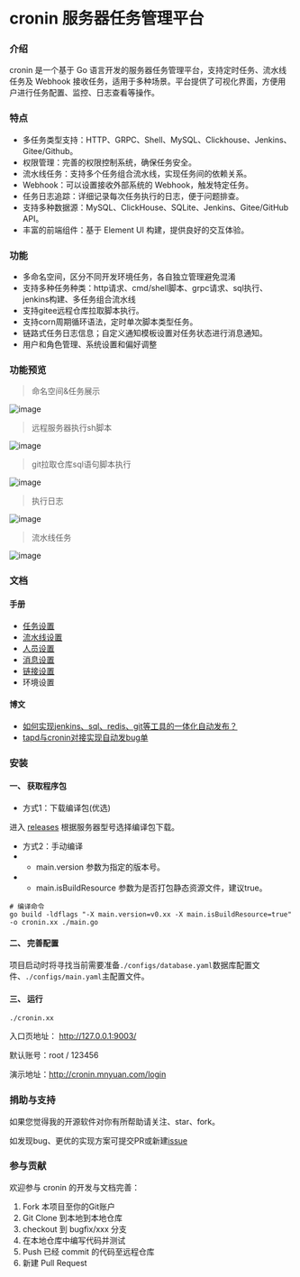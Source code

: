

# cronin 服务器任务管理平台

### 介绍
cronin 是一个基于 Go 语言开发的服务器任务管理平台，支持定时任务、流水线任务及 Webhook 接收任务，适用于多种场景。平台提供了可视化界面，方便用户进行任务配置、监控、日志查看等操作。

### 特点
- 多任务类型支持：HTTP、GRPC、Shell、MySQL、Clickhouse、Jenkins、Gitee/Github。
- 权限管理：完善的权限控制系统，确保任务安全。
- 流水线任务：支持多个任务组合流水线，实现任务间的依赖关系。
- Webhook：可以设置接收外部系统的 Webhook，触发特定任务。
- 任务日志追踪：详细记录每次任务执行的日志，便于问题排查。
- 支持多种数据源：MySQL、ClickHouse、SQLite、Jenkins、Gitee/GitHub API。
- 丰富的前端组件：基于 Element UI 构建，提供良好的交互体验。

### 功能
- 多命名空间，区分不同开发环境任务，各自独立管理避免混淆
- 支持多种任务种类：http请求、cmd/shell脚本、grpc请求、sql执行、jenkins构建、多任务组合流水线
- 支持gitee远程仓库拉取脚本执行。
- 支持corn周期循环语法，定时单次脚本类型任务。
- 链路式任务日志信息；自定义通知模板设置对任务状态进行消息通知。
- 用户和角色管理、系统设置和偏好调整


### 功能预览
>命名空间&任务展示
>
![image](./work/list2.png)

>远程服务器执行sh脚本
>
![image](./work/set2.png)

>git拉取仓库sql语句脚本执行
>
![image](./work/set2-2.png)

>执行日志
>
![image](./work/trace2.png)

>流水线任务
>
![image](./work/img/pipeline-set.jpg)


### 文档
#### 手册
* [任务设置](./work/config_set.md)
* [流水线设置](./work/pipeline_set.md)
* [人员设置](./work/user_set.md)
* [消息设置](./work/message_template_set.md)
* [链接设置](./work/source_set.md)
* 环境设置


#### 博文
* [如何实现jenkins、sql、redis、git等工具的一体化自动发布？](https://juejin.cn/post/7416270933790228495)
* [tapd与cronin对接实现自动发bug单](https://my.oschina.net/mnyuan/blog/16570220)


### 安装
#### 一、 获取程序包
- 方式1：下载编译包(优选)

进入 [releases](https://gitee.com/mnyuan/cronin/releases) 根据服务器型号选择编译包下载。

- 方式2：手动编译
- - main.version 参数为指定的版本号。
- - main.isBuildResource 参数为是否打包静态资源文件，建议true。
~~~
# 编译命令
go build -ldflags "-X main.version=v0.xx -X main.isBuildResource=true" -o cronin.xx ./main.go
~~~

#### 二、 完善配置
项目启动时将寻找当前需要准备`./configs/database.yaml`数据库配置文件、`./configs/main.yaml`主配置文件。

#### 三、 运行
```
./cronin.xx
```
入口页地址： http://127.0.0.1:9003/

默认账号：root / 123456

演示地址：http://cronin.mnyuan.com/login


### 捐助与支持
如果您觉得我的开源软件对你有所帮助请关注、star、fork。

如发现bug、更优的实现方案可提交PR或新建[issue](https://gitee.com/mnyuan/cronin/issues)

### 参与贡献
欢迎参与 cronin 的开发与文档完善：
1. Fork 本项目至你的Git账户
2. Git Clone 到本地到本地仓库
3. checkout 到 bugfix/xxx 分支
4. 在本地仓库中编写代码并测试
5. Push 已经 commit 的代码至远程仓库
6. 新建 Pull Request